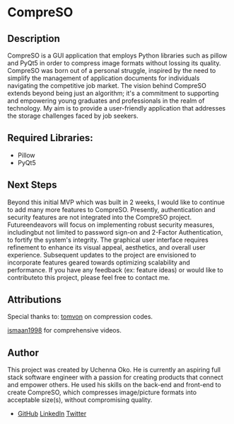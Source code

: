 # CompreSO

## Description
CompreSO is a GUI application that employs Python libraries such as pillow and PyQt5 in order to compress image formats without lossing its quality. CompreSO was born out of a personal struggle, inspired by the need to simplify the management of application documents for individuals navigating the competitive job market. The vision behind CompreSO extends beyond being just an algorithm; it's a commitment to supporting and empowering young graduates and professionals in the realm of technology.
My aim is to provide a user-friendly application that addresses the storage challenges faced by job seekers. 

## Required Libraries:
* Pillow
* PyQt5

## Next Steps
Beyond this initial MVP which was built in 2 weeks, I would like to continue to add many more features to CompreSO. Presently, authentication and security features are not integrated into the CompreSO project. Futureendeavors will focus on implementing robust security measures, includingbut not limited to password sign-on and 2-Factor Authentication, to fortify the system's integrity. The graphical user interface requires refinement to enhance its visual appeal, aesthetics, and overall user experience. Subsequent updates to the project are envisioned to incorporate features geared towards optimizing scalability and performance.
If you have any feedback (ex: feature ideas) or would like to contributeto this project, please feel free to contact me.

## Attributions
 
Special thanks to:
[tomvon](https://gist.github.com/tomvon/ae288482869b495201a0) on compression codes.

[ismaan1998](https://github.com/ismaan1998/ImageCompressor-GUI-Applicaton) for comprehensive videos.

## Author
This project was created by Uchenna Oko. He is currently an aspiring full stack software engineer with a passion for creating products that connect and empower others. He used his skills on the back-end and front-end to create CompreSO, which compresses image/picture formats into acceptable size(s), without compromising quality.

* [GitHub](https://github.com/uchecom/compreso) [LinkedIn](https://www.linkedin.com/in/uchennaoko/) [Twitter](https://twitter.com/Uchenna_com001)
